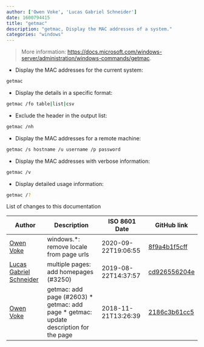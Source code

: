 ```yaml
---
author: ['Owen Voke', 'Lucas Gabriel Schneider']
date: 1600794415
title: "getmac"
description: "getmac, Display the MAC addresses of a system."
categories: "windows"
---
```

> More information: <https://docs.microsoft.com/windows-server/administration/windows-commands/getmac>.

- Display the MAC addresses for the current system:

```bash
getmac
```

- Display the details in a specific format:

```bash
getmac /fo table|list|csv
```

- Exclude the header in the output list:

```bash
getmac /nh
```

- Display the MAC addresses for a remote machine:

```bash
getmac /s hostname /u username /p password
```

- Display the MAC addresses with verbose information:

```bash
getmac /v
```

- Display detailed usage information:

```bash
getmac /?
```
List of changes to this documentation


Author | Description | ISO 8601 Date | GitHub link
------|-----|-----|-----
[Owen Voke](mailto:development@voke.dev) | windows.*: remove locale from page urls | 2020-09-22T19:06:55 | [8f9a4b1f5cff](https://github.com/tldr-pages/tldr/commit/8f9a4b1f5cff138652665e9756a1a13466029fed)
[Lucas Gabriel Schneider](mailto:lucas.schneider@sap.com) | multiple pages: add homepages (#3250) | 2019-08-22T14:37:57 | [cd926556204e](https://github.com/tldr-pages/tldr/commit/cd926556204e9b8d34858b141886c675e8e0b83a)
[Owen Voke](mailto:owzie123@gmail.com) | getmac: add page (#2603) * getmac: add page * getmac: update description for the page | 2018-11-21T13:26:39 | [2186c3b61cc5](https://github.com/tldr-pages/tldr/commit/2186c3b61cc5613c352f30a43eaa6c778e773e12)

